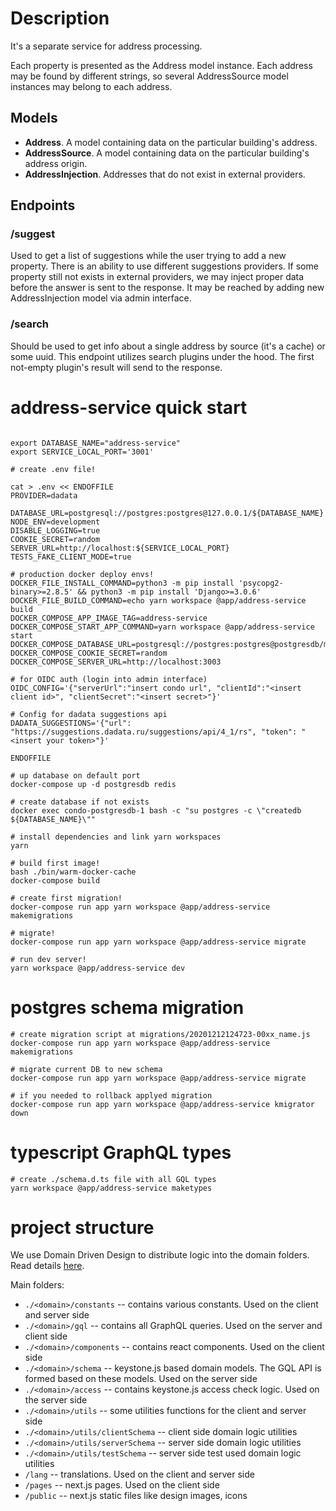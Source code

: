 # Description
It's a separate service for address processing.

Each property is presented as the Address model instance. Each address may be found by different strings, so several AddressSource model instances may belong to each address.

## Models
- **Address**. A model containing data on the particular building's address.
- **AddressSource**. A model containing data on the particular building's address origin.
- **AddressInjection**. Addresses that do not exist in external providers.

## Endpoints

### /suggest
Used to get a list of suggestions while the user trying to add a new property. There is an ability to use different suggestions providers. If some property still not exists in external providers, we may inject proper data before the answer is sent to the response. It may be reached by adding new AddressInjection model via admin interface.

### /search
Should be used to get info about a single address by source (it's a cache) or some uuid. This endpoint utilizes search plugins under the hood. The first not-empty plugin's result will send to the response.

# address-service quick start

```

export DATABASE_NAME="address-service"
export SERVICE_LOCAL_PORT='3001'

# create .env file!

cat > .env << ENDOFFILE
PROVIDER=dadata

DATABASE_URL=postgresql://postgres:postgres@127.0.0.1/${DATABASE_NAME}
NODE_ENV=development
DISABLE_LOGGING=true
COOKIE_SECRET=random
SERVER_URL=http://localhost:${SERVICE_LOCAL_PORT}
TESTS_FAKE_CLIENT_MODE=true

# production docker deploy envs!
DOCKER_FILE_INSTALL_COMMAND=python3 -m pip install 'psycopg2-binary>=2.8.5' && python3 -m pip install 'Django>=3.0.6'
DOCKER_FILE_BUILD_COMMAND=echo yarn workspace @app/address-service build
DOCKER_COMPOSE_APP_IMAGE_TAG=address-service
DOCKER_COMPOSE_START_APP_COMMAND=yarn workspace @app/address-service start
DOCKER_COMPOSE_DATABASE_URL=postgresql://postgres:postgres@postgresdb/main
DOCKER_COMPOSE_COOKIE_SECRET=random
DOCKER_COMPOSE_SERVER_URL=http://localhost:3003

# for OIDC auth (login into admin interface)
OIDC_CONFIG='{"serverUrl":"insert condo url", "clientId":"<insert client id>", "clientSecret":"<insert secret>"}'

# Config for dadata suggestions api
DADATA_SUGGESTIONS='{"url": "https://suggestions.dadata.ru/suggestions/api/4_1/rs", "token": "<insert your token>"}'

ENDOFFILE

# up database on default port
docker-compose up -d postgresdb redis

# create database if not exists
docker exec condo-postgresdb-1 bash -c "su postgres -c \"createdb ${DATABASE_NAME}\""

# install dependencies and link yarn workspaces
yarn

# build first image!
bash ./bin/warm-docker-cache
docker-compose build

# create first migration!
docker-compose run app yarn workspace @app/address-service makemigrations

# migrate!
docker-compose run app yarn workspace @app/address-service migrate

# run dev server!
yarn workspace @app/address-service dev
```

# postgres schema migration

```
# create migration script at migrations/20201212124723-00xx_name.js
docker-compose run app yarn workspace @app/address-service makemigrations

# migrate current DB to new schema
docker-compose run app yarn workspace @app/address-service migrate

# if you needed to rollback applyed migration
docker-compose run app yarn workspace @app/address-service kmigrator down
```

# typescript GraphQL types

```
# create ./schema.d.ts file with all GQL types
yarn workspace @app/address-service maketypes
```

# project structure

We use Domain Driven Design to distribute logic into the domain folders.
Read details [here](./domains/README.md).

Main folders:
 - `./<domain>/constants` -- contains various constants. Used on the client and server side
 - `./<domain>/gql` -- contains all GraphQL queries. Used on the server and client side
 - `./<domain>/components` -- contains react components. Used on the client side
 - `./<domain>/schema` -- keystone.js based domain models. The GQL API is formed based on these models. Used on the server side
 - `./<domain>/access` -- contains keystone.js access check logic. Used on the server side
 - `./<domain>/utils` -- some utilities functions for the client and server side
 - `./<domain>/utils/clientSchema` -- client side domain logic utilities
 - `./<domain>/utils/serverSchema` -- server side domain logic utilities
 - `./<domain>/utils/testSchema` -- server side test used domain logic utilities
 - `/lang` -- translations. Used on the client and server side
 - `/pages` -- next.js pages. Used on the client side
 - `/public` -- next.js static files like design images, icons
